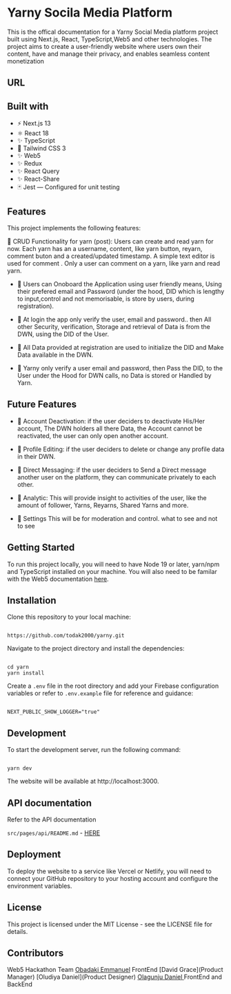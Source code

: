 # Yarny Socila Media Platform

This is the offical documentation for a Yarny Social Media platform project built using Next.js, React, TypeScript,Web5 and other technologies. The project aims to create a user-friendly website where users own their content, have and manage their privacy, and enables seamless content monetization

## URL

<!-- https://yarny-todak2000.vercel.app/ -->

## Built with

- ⚡️ Next.js 13
- ⚛️ React 18
- ✨ TypeScript
- 💨 Tailwind CSS 3
- ✨ Web5
- ✨ Redux
- ✨ React Query
- ✨ React-Share
- 🃏 Jest — Configured for unit testing

## Features

This project implements the following features:

💎 CRUD Functionality for yarn (post): Users can create and read yarn for now. Each yarn has an a username, content, like yarn button, reyarn, comment buton and a created/updated timestamp. A simple text editor is used for comment . Only a user can comment on a yarn, like yarn and read yarn.

- 💎 Users can Onoboard the Application using user friendly means, Using their prefered email and Password (under the hood, DID which is lengthy to input,control and not memorisable, is store by users, during registration).

- 💎 At login the app only verify the user, email and password.. then All other Security, verification, Storage and retrieval of Data is from the DWN, using the DID of the User.

- 💎 All Data provided at registration are used to initialize the DID and Make Data available in the DWN.

- 💎 Yarny only verify a user email and password, then Pass the DID, to the User under the Hood for DWN calls, no Data is stored or Handled by Yarn.

## Future Features

- 💎 Account Deactivation: if the user deciders to deactivate His/Her account, The DWN holders all there Data, the Account cannot be reactivated, the user can only open another account.

- 💎 Profile Editing: if the user deciders to delete or change any profile data in their DWN.

- 💎 Direct Messaging: if the user deciders to Send a Direct message another user on the platform, they can communicate privately to each other.

- 💎 Analytic: This will provide insight to activities of the user, like the amount of follower, Yarns, Reyarns, Shared Yarns and more.

- 💎 Settings This will be for moderation and control. what to see and not to see

## Getting Started

To run this project locally, you will need to have Node 19 or later, yarn/npm and TypeScript installed on your machine. You will also need to be familar with the Web5 documentation [here](https://developer.tbd.website/docs/web5/).

## Installation

Clone this repository to your local machine:

```

https://github.com/todak2000/yarny.git

```

Navigate to the project directory and install the dependencies:

```

cd yarn
yarn install

```

Create a `.env` file in the root directory and add your Firebase configuration variables or refer to `.env.example` file for reference and guidance:

```

NEXT_PUBLIC_SHOW_LOGGER="true"

```

## Development

To start the development server, run the following command:

```

yarn dev

```

The website will be available at http://localhost:3000.

## API documentation

Refer to the API documentation

`src/pages/api/README.md` - [HERE](src/pages/api/README.md)

## Deployment

To deploy the website to a service like Vercel or Netlify, you will need to connect your GitHub repository to your hosting account and configure the environment variables.

## License

This project is licensed under the MIT License - see the LICENSE file for details.

## Contributors

Web5 Hackathon Team
[Obadaki Emmanuel](https://github.com/Gudnuel) FrontEnd
[David Grace](Product Manager)
[Oludiya Daniel](Product Designer)
[Olagunju Daniel ](https://github.com/todak2000) FrontEnd and BackEnd
